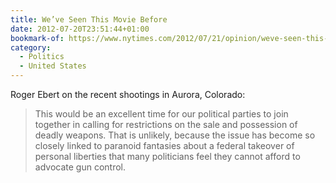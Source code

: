 ```yaml
---
title: We’ve Seen This Movie Before
date: 2012-07-20T23:51:44+01:00
bookmark-of: https://www.nytimes.com/2012/07/21/opinion/weve-seen-this-movie-before.html
category:
  - Politics
  - United States
---
```

Roger Ebert on the recent shootings in Aurora, Colorado:

> This would be an excellent time for our political parties to join together in calling for restrictions on the sale and possession of deadly weapons. That is unlikely, because the issue has become so closely linked to paranoid fantasies about a federal takeover of personal liberties that many politicians feel they cannot afford to advocate gun control.
